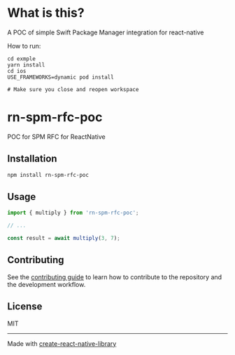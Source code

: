 # What is this?

A POC of simple Swift Package Manager integration for react-native

How to run:
```
cd exmple 
yarn install
cd ios
USE_FRAMEWORKS=dynamic pod install

# Make sure you close and reopen workspace
```





# rn-spm-rfc-poc

POC for SPM RFC for ReactNative

## Installation

```sh
npm install rn-spm-rfc-poc
```

## Usage

```js
import { multiply } from 'rn-spm-rfc-poc';

// ...

const result = await multiply(3, 7);
```

## Contributing

See the [contributing guide](CONTRIBUTING.md) to learn how to contribute to the repository and the development workflow.

## License

MIT

---

Made with [create-react-native-library](https://github.com/callstack/react-native-builder-bob)
